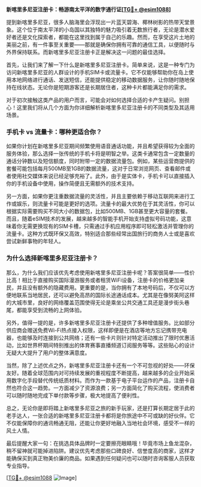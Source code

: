 **新喀里多尼亚注册卡：畅游南太平洋的数字通行证[[TG💪+ @esim1088](https://t.me/s/esim1088)]**

提到新喀里多尼亚，很多人脑海里会浮现出一片蓝天碧海、椰林树影的热带天堂景象。这个位于南太平洋的小岛国以其独特的魅力吸引着无数旅行者，无论是潜水爱好者还是文化探索者，都能在这里找到属于自己的乐趣。然而，在享受这片土地的美丽之前，有一件事至关重要——那就是确保你拥有可靠的通信工具，以便随时与外界保持联系。而新喀里多尼亚注册卡正是解决这一问题的最佳选择。

首先，让我们来了解一下什么是新喀里多尼亚注册卡。简单来说，这是一种专门为访问新喀里多尼亚的人群设计的手机SIM卡或流量卡。它不仅能够帮助你在岛上使用本地网络进行通话、发送短信，还能提供稳定的移动数据服务，让你随时随地保持在线状态。无论你是短期游客还是长期居住者，这种卡片都能满足你的需求。

对于初次接触这类产品的用户而言，可能会对如何选择合适的卡产生疑问。别担心！这里我们将从几个方面为你详细解析新喀里多尼亚注册卡的不同类型及其适用场景。

### **手机卡 vs 流量卡：哪种更适合你？**

如果你计划在新喀里多尼亚期间频繁使用语音通话功能，并且希望获得较为全面的服务体验，那么选择一张传统的手机卡将是明智之举。这类卡通常包含一定数量的通话分钟数以及短信额度，同时附带一定的数据流量包。例如，某些运营商提供的套餐可能包括每月500MB至1GB的数据流量，这对于日常浏览网页、查看邮件或者使用社交媒体来说已经足够充裕了。此外，由于是实体卡，手机卡可以直接插入你的手机设备中使用，操作简便且无需额外的技术支持。

另一方面，如果你更注重数据流量的灵活性，并且主要依赖于移动互联网来进行工作或娱乐，则流量卡可能是更好的选项。流量卡的最大优势在于其灵活性，你可以根据实际需要购买不同大小的数据包，比如500MB、1GB甚至更大容量的套餐。而且，随着eSIM技术的发展，越来越多的智能手机开始支持虚拟号码功能，这意味着你无需更换现有的SIM卡槽，只需通过手机应用程序即可轻松激活并管理你的流量卡。这种方式既环保又高效，特别适合那些经常出国旅行的商务人士或是喜欢尝试新鲜事物的年轻人。

### **为什么选择新喀里多尼亚注册卡？**

那么，为什么我们应该优先考虑使用新喀里多尼亚注册卡呢？答案很简单——性价比高！相比于直接购买国际漫游服务或者租赁WiFi设备，注册卡的价格更加亲民，并且没有额外的隐藏费用。更重要的是，当你拥有了本地号码后，不仅可以方便地联系当地居民，还可以避免高昂的国际长途通话成本。尤其是在像努美阿这样的大城市里，良好的网络覆盖范围使得无论是乘坐公共交通工具还是漫步街头巷尾，都能享受到流畅的上网体验。

另外，值得一提的是，许多新喀里多尼亚注册卡还提供了多种增值服务。比如部分供应商会赠送免费Wi-Fi热点接入权限，这样即便是在酒店等地方忘记携带充电器，也能够及时连接到公共网络；还有一些卡片则针对特定活动推出了限时优惠活动，比如世界杯期间特别推出的体育赛事直播频道订阅服务等等。这些贴心的设计无疑大大提升了用户的整体满意度。

当然，除了上述优点之外，新喀里多尼亚注册卡还有一个不可忽视的好处——环保友好。随着全球范围内对可持续发展的重视程度不断提高，越来越多的企业开始采用数字化手段替代传统纸质材料。而作为一款基于电子平台运作的产品，注册卡自然也符合这一趋势。一方面减少了资源浪费；另一方面简化了购买流程，使消费者可以随时随地完成下单付款等步骤，极大地提高了便利性。

总之，无论你是即将踏上新喀里多尼亚之旅的新手玩家，还是打算长期定居于此的老手达人，一张合适的新喀里多尼亚注册卡都将是你旅途中不可或缺的好伙伴。它不仅能保障你的通讯畅通无阻，还能让你更好地融入当地社会环境，感受不一样的风土人情。

最后提醒大家一句：在挑选具体品牌时一定要擦亮眼睛哦！毕竟市场上鱼龙混杂，稍不留神就可能掉进陷阱。建议优先考虑那些口碑良好、信誉度高的商家，这样才能确保买到真正物美价廉的商品。如果遇到任何疑问也可以随时咨询客服人员获取专业指导。

[[TG💪+ @esim1088](https://t.me/s/esim1088) ![Image](https://i.postimg.cc/4NQfJmqS/Snipaste-2025-05-13-00-14-12.png)]